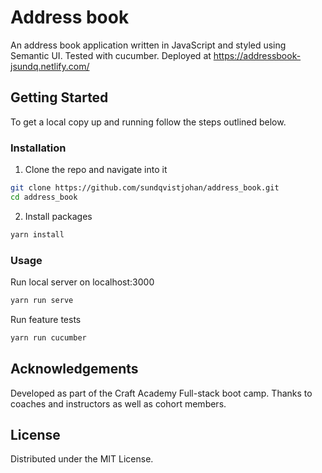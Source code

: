# Address book

An address book application written in JavaScript and styled using Semantic UI. Tested with cucumber.
Deployed at https://addressbook-jsundq.netlify.com/

## Getting Started

To get a local copy up and running follow the steps outlined below.

### Installation

1. Clone the repo and navigate into it
```sh
git clone https://github.com/sundqvistjohan/address_book.git
cd address_book
```
2. Install packages
```sh
yarn install
```

### Usage

Run local server on localhost:3000
```sh
yarn run serve
```

Run feature tests
```sh
yarn run cucumber
```

## Acknowledgements

Developed as part of the Craft Academy Full-stack boot camp. Thanks to coaches and instructors as well as cohort members.

## License

Distributed under the MIT License.

